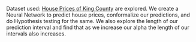 Dataset used: [House Prices of King County](https://www.kaggle.com/datasets/harlfoxem/housesalesprediction/) are explored. 
We create a Neural Network to predict house prices, conformalize our predictions, and do Hypothesis testing for the same.
We also explore the length of our prediction interval and find that as we increase our alpha the length of our intervals also increases.
